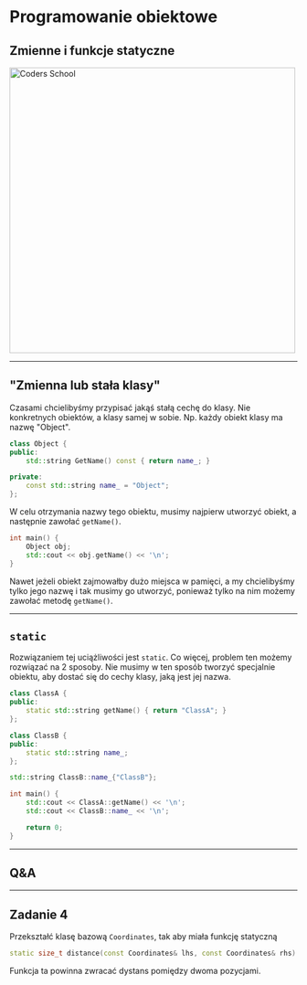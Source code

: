 <!-- .slide: data-background="#111111" -->

# Programowanie obiektowe

## Zmienne i funkcje statyczne

<a href="https://coders.school">
    <img width="500" data-src="../coders_school_logo.png" alt="Coders School" class="plain">
</a>

___
<!-- .slide: style="font-size: 0.85em" -->

## "Zmienna lub stała klasy"

Czasami chcielibyśmy przypisać jakąś stałą cechę do klasy.
Nie konkretnych obiektów, a klasy samej w sobie.
Np. każdy obiekt klasy ma nazwę "Object".
<!-- .element: class="fragment fade-in" -->

```cpp
class Object {
public:
    std::string GetName() const { return name_; }

private:
    const std::string name_ = "Object";
};
```
<!-- .element: class="fragment fade-in" -->

W celu otrzymania nazwy tego obiektu, musimy najpierw utworzyć obiekt, a następnie zawołać `getName()`.
<!-- .element: class="fragment fade-in" -->

```cpp
int main() {
    Object obj;
    std::cout << obj.getName() << '\n';
}
```
<!-- .element: class="fragment fade-in" -->

Nawet jeżeli obiekt zajmowałby dużo miejsca w pamięci, a my chcielibyśmy tylko jego nazwę i tak musimy go utworzyć, ponieważ tylko na nim możemy zawołać metodę `getName()`.
<!-- .element: class="fragment fade-in" -->

___
<!-- .slide: style="font-size: 0.9em" -->

## `static`

Rozwiązaniem tej uciążliwości jest `static`. Co więcej, problem ten możemy rozwiązać na 2 sposoby. Nie musimy w ten sposób tworzyć specjalnie obiektu, aby dostać się do cechy klasy, jaką jest jej nazwa.

```cpp
class ClassA {
public:
    static std::string getName() { return "ClassA"; }
};

class ClassB {
public:
    static std::string name_;
};

std::string ClassB::name_{"ClassB"};

int main() {
    std::cout << ClassA::getName() << '\n';
    std::cout << ClassB::name_ << '\n';

    return 0;
}
```
<!-- .element: class="fragment fade-in" -->

<!-- TODO: Brakuje tu motywacji na jakimś konkretnym przykładzie -->

___

## Q&A

___

## Zadanie 4

Przekształć klasę bazową `Coordinates`, tak aby miała funkcję statyczną

```cpp
static size_t distance(const Coordinates& lhs, const Coordinates& rhs)
```

Funkcja ta powinna zwracać dystans pomiędzy dwoma pozycjami.
